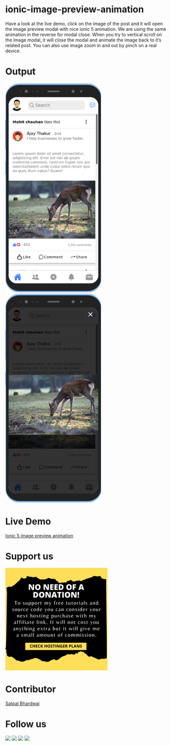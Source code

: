 # ionic-image-preview-animation
Have a look at the live demo, click on the image of the post and it will open the image preview modal with nice ionic 5 animation. We are using the same animation in the reverse for modal close.   When you try to vertical scroll on the image modal, it will close the modal and animate the image back to it’s related post.  You can also use image zoom in and out by pinch on a real device.

# Output
<img src="post-listing.png" width="300px"> <img src="image-preview.png" width="300px">

# Live Demo
[Ionic 5 image preview animation](https://sbsharma.com/ionic-5-image-preview-animation)

# Support us
<a href="https://www.hostg.xyz/SH6KQ"><img src="Support us.png" alt="To support my free tutorials and source code you can consider your next hosting purchase with my affiliate link. It will not cost you anything extra but it will give me a small amount of commission"/></a>

# Contributor
[Satpal Bhardwaj](https://sbsharma.com/ionic/)

# Follow us
<a target="_blank" href="https://www.facebook.com/Sbsharma-2798360506847821"><img src="https://img.shields.io/badge/Facebook-1877F2?style=for-the-badge&logo=facebook&logoColor=white"></a>
<a target="_blank" href="https://twitter.com/Ss101Bhardwaj"><img src="https://img.shields.io/badge/Twitter-1DA1F2?style=for-the-badge&logo=twitter&logoColor=white"></a>
<a target="_blank" href="https://www.linkedin.com/in/satpal-bhardwaj-5a76b4134"><img src="https://img.shields.io/badge/LinkedIn-0077B5?style=for-the-badge&logo=linkedin&logoColor=white"></a>
<a target="_blank" href="https://codepen.io/sb_sharma"><img src="https://img.shields.io/badge/Codepen-000000?style=for-the-badge&logo=codepen&logoColor=white"></a>
